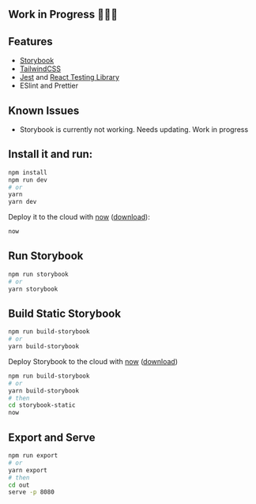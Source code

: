 ## Work in Progress 🚧👷‍♂️

## Features

- [Storybook](https://github.com/storybookjs/storybook)
- [TailwindCSS](http://tailwindcss.com)
- [Jest](https://jestjs.io/en/) and [React Testing Library](https://github.com/testing-library/react-testing-library)
- ESlint and Prettier

## Known Issues

- Storybook is currently not working. Needs updating. Work in progress

## Install it and run:

```bash
npm install
npm run dev
# or
yarn
yarn dev
```

Deploy it to the cloud with [now](https://zeit.co/now) ([download](https://zeit.co/download)):

```bash
now
```

## Run Storybook

```bash
npm run storybook
# or
yarn storybook
```

## Build Static Storybook

```bash
npm run build-storybook
# or
yarn build-storybook
```

Deploy Storybook to the cloud with [now](https://zeit.co/now) ([download](https://zeit.co/download))

```bash
npm run build-storybook
# or
yarn build-storybook
# then
cd storybook-static
now
```

## Export and Serve

```bash
npm run export
# or
yarn export
# then
cd out
serve -p 8080
```
